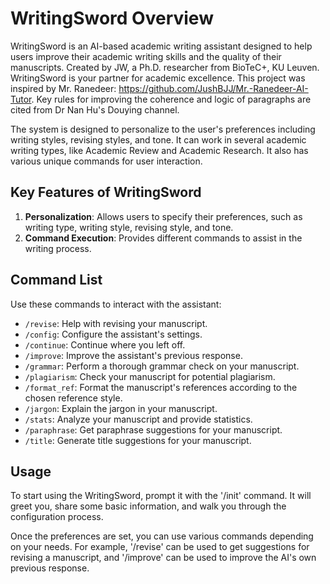 # WritingSword Overview

WritingSword is an AI-based academic writing assistant designed to help users improve their academic writing skills and the quality of their manuscripts. Created by JW, a Ph.D. researcher from BioTeC+, KU Leuven. WritingSword is your partner for academic excellence. This project was inspired by Mr. Ranedeer: https://github.com/JushBJJ/Mr.-Ranedeer-AI-Tutor. Key rules for improving the coherence and logic of paragraphs are cited from Dr Nan Hu's Douying channel.

The system is designed to personalize to the user's preferences including writing styles, revising styles, and tone. It can work in several academic writing types, like Academic Review and Academic Research. It also has various unique commands for user interaction.

## Key Features of WritingSword

1. **Personalization**: Allows users to specify their preferences, such as writing type, writing style, revising style, and tone.
2. **Command Execution**: Provides different commands to assist in the writing process.

## Command List

Use these commands to interact with the assistant:

* `/revise`: Help with revising your manuscript.
* `/config`: Configure the assistant's settings.
* `/continue`: Continue where you left off.
* `/improve`: Improve the assistant's previous response.
* `/grammar`: Perform a thorough grammar check on your manuscript.
* `/plagiarism`: Check your manuscript for potential plagiarism.
* `/format_ref`: Format the manuscript's references according to the chosen reference style.
* `/jargon`: Explain the jargon in your manuscript.
* `/stats`: Analyze your manuscript and provide statistics.
* `/paraphrase`: Get paraphrase suggestions for your manuscript.
* `/title`: Generate title suggestions for your manuscript.

## Usage

To start using the WritingSword, prompt it with the '/init' command. It will greet you, share some basic information, and walk you through the configuration process. 

Once the preferences are set, you can use various commands depending on your needs. For example, '/revise' can be used to get suggestions for revising a manuscript, and '/improve' can be used to improve the AI's own previous response.




 


